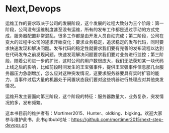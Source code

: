 # Next,Devops

运维工作的要求取决于公司的发展阶段，这个发展的过程大致分为三个阶段：第一阶段，公司没有运维制度甚至没有运维，所有的发布工作都是通过手动的方式完成，服务器配置非常混乱，很多工作都是由开发人员自动完成；第二阶段，公司在变大的过程中公司的述求开始变化：要求业务稳定，追求稳定的发布代码，同时要求快速发现和解决问题。发布代码的稳定性就要求我们要有完善的发布流程以达到在代码发布之前发现问题，快速发现解决问题要求我们要对业务进行监控；第三阶段，随着公司进一步的扩张，这时公司的用户数很庞大，我们无法获知某一块代码上线之后的影响，比如前段时间发生的王宝强事件，提供王宝强事件信息那几台服务器压力急剧增加，怎么应对这种突发情况，这要求服务器要具有实时扩容的能力，当事件过后大量的机器处于闲置状态我们要对这些机器进行处理应对其他突发情况。

运维开发主要面向第三阶段，这个阶段的特征：服务器数量大，业务复杂，突发情况的多，发布频繁。

这本书目前的维护者有：Mortimer2015、Hunter、oldking、bigking。欢迎大家参与维护此书，此书gitbub地址：https://github.com/mortimer2015/next-step-devops.git
